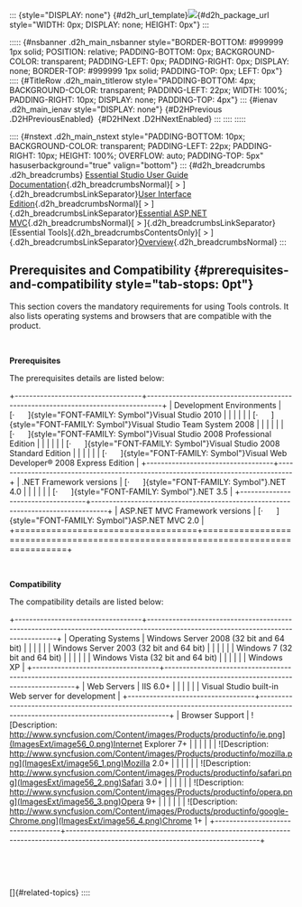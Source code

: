 ::: {style="DISPLAY: none"}
[](ms-xhelp:///?Id=d2h_url_template){#d2h_url_template}![](!package_url!){#d2h_package_url style="WIDTH: 0px; DISPLAY: none; HEIGHT: 0px"}
:::

::::: {#nsbanner .d2h_main_nsbanner style="BORDER-BOTTOM: #999999 1px solid; POSITION: relative; PADDING-BOTTOM: 0px; BACKGROUND-COLOR: transparent; PADDING-LEFT: 0px; PADDING-RIGHT: 0px; DISPLAY: none; BORDER-TOP: #999999 1px solid; PADDING-TOP: 0px; LEFT: 0px"}
:::: {#TitleRow .d2h_main_titlerow style="PADDING-BOTTOM: 4px; BACKGROUND-COLOR: transparent; PADDING-LEFT: 22px; WIDTH: 100%; PADDING-RIGHT: 10px; DISPLAY: none; PADDING-TOP: 4px"}
::: {#ienav .d2h_main_ienav style="DISPLAY: none"}
[](ms-xhelp:///?Id=a832e1bf-5ccb-41e0-9aca-c0b164877071){#D2HPrevious .D2HPreviousEnabled}  [](ms-xhelp:///?Id=e09f8107-f085-4f81-a550-373f73f454a5){#D2HNext .D2HNextEnabled}
:::
::::
:::::

:::: {#nstext .d2h_main_nstext style="PADDING-BOTTOM: 10px; BACKGROUND-COLOR: transparent; PADDING-LEFT: 22px; PADDING-RIGHT: 10px; HEIGHT: 100%; OVERFLOW: auto; PADDING-TOP: 5px" hasuserbackground="true" valign="bottom"}
::: {#d2h_breadcrumbs .d2h_breadcrumbs}
[Essential Studio User Guide Documentation](ms-xhelp:///?Id=12457748-09e3-4d74-a240-8e049cedf030){.d2h_breadcrumbsNormal}[ \> ]{.d2h_breadcrumbsLinkSeparator}[User Interface Edition](ms-xhelp:///?Id=c29296b7-531c-413b-a0ec-488ca1f7f669){.d2h_breadcrumbsNormal}[ \> ]{.d2h_breadcrumbsLinkSeparator}[Essential ASP.NET MVC](ms-xhelp:///?Id=4b14e7d1-65c4-4f67-b1aa-2c37709905a5){.d2h_breadcrumbsNormal}[ \> ]{.d2h_breadcrumbsLinkSeparator}[Essential Tools]{.d2h_breadcrumbsContentsOnly}[ \> ]{.d2h_breadcrumbsLinkSeparator}[Overview](ms-xhelp:///?Id=5a80e981-4cc7-48d8-90b3-d31ab4c4e83e){.d2h_breadcrumbsNormal}
:::

## Prerequisites and Compatibility {#prerequisites-and-compatibility style="tab-stops: 0pt"}

This section covers the mandatory requirements for using Tools controls. It also lists operating systems and browsers that are compatible with the product.

 

**Prerequisites**

The prerequisites details are listed below:

+-----------------------------------+----------------------------------------------------------------------------------+
| Development Environments          | [·      ]{style="FONT-FAMILY: Symbol"}Visual Studio 2010                         |
|                                   |                                                                                  |
|                                   | [·      ]{style="FONT-FAMILY: Symbol"}Visual Studio Team System 2008             |
|                                   |                                                                                  |
|                                   | [·      ]{style="FONT-FAMILY: Symbol"}Visual Studio 2008 Professional Edition    |
|                                   |                                                                                  |
|                                   | [·      ]{style="FONT-FAMILY: Symbol"}Visual Studio 2008 Standard Edition        |
|                                   |                                                                                  |
|                                   | [·      ]{style="FONT-FAMILY: Symbol"}Visual Web Developer® 2008 Express Edition |
+-----------------------------------+----------------------------------------------------------------------------------+
| .NET Framework versions           | [·      ]{style="FONT-FAMILY: Symbol"}.NET 4.0                                   |
|                                   |                                                                                  |
|                                   | [·      ]{style="FONT-FAMILY: Symbol"}.NET 3.5                                   |
+-----------------------------------+----------------------------------------------------------------------------------+
| ASP.NET MVC Framework versions    | [·      ]{style="FONT-FAMILY: Symbol"}ASP.NET MVC 2.0                            |
+===================================+==================================================================================+

 

**Compatibility**

The compatibility details are listed below:

+-----------------------------------+-----------------------------------------------------------------------------------------------------------------------------------+
| Operating Systems                 | Windows Server 2008 (32 bit and 64 bit)                                                                                           |
|                                   |                                                                                                                                   |
|                                   | Windows Server 2003 (32 bit and 64 bit)                                                                                           |
|                                   |                                                                                                                                   |
|                                   | Windows 7 (32 bit and 64 bit)                                                                                                     |
|                                   |                                                                                                                                   |
|                                   | Windows Vista (32 bit and 64 bit)                                                                                                 |
|                                   |                                                                                                                                   |
|                                   | Windows XP                                                                                                                        |
+-----------------------------------+-----------------------------------------------------------------------------------------------------------------------------------+
| Web Servers                       | IIS 6.0+                                                                                                                          |
|                                   |                                                                                                                                   |
|                                   | Visual Studio built-in Web server for development                                                                                 |
+-----------------------------------+-----------------------------------------------------------------------------------------------------------------------------------+
| Browser Support                   | ![Description: http://www.syncfusion.com/Content/images/Products/productinfo/ie.png](ImagesExt/image56_0.png)Internet Explorer 7+ |
|                                   |                                                                                                                                   |
|                                   | ![Description: http://www.syncfusion.com/Content/images/Products/productinfo/mozilla.png](ImagesExt/image56_1.png)Mozilla 2.0+    |
|                                   |                                                                                                                                   |
|                                   | ![Description: http://www.syncfusion.com/Content/images/Products/productinfo/safari.png](ImagesExt/image56_2.png)Safari 3.0+      |
|                                   |                                                                                                                                   |
|                                   | ![Description: http://www.syncfusion.com/Content/images/Products/productinfo/opera.png](ImagesExt/image56_3.png)Opera 9+          |
|                                   |                                                                                                                                   |
|                                   | ![Description: http://www.syncfusion.com/Content/images/Products/productinfo/google-Chrome.png](ImagesExt/image56_4.png)Chrome 1+ |
+-----------------------------------+-----------------------------------------------------------------------------------------------------------------------------------+

 

 

[]{#related-topics}
::::
